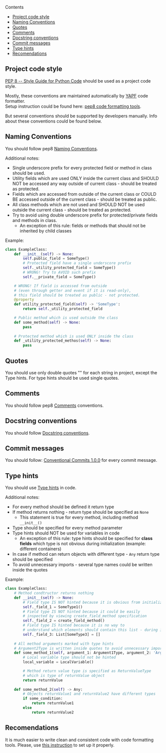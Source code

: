 Contents
- [Project code style](#project-code-style)
- [Naming Conventions](#naming-conventions)
- [Quotes](#quotes)
- [Comments](#comments)
- [Docstring conventions](#docstring-conventions)
- [Commit messages](#commit-messages)
- [Type hints](#type-hints)
- [Recomendations](#recomendations)


## Project code style

[PEP 8 -- Style Guide for Python Code](https://www.python.org/dev/peps/pep-0008/) should be used as a project code style.

Mostly, these conventions are maintained automatically by [YAPF](https://github.com/google/yapf#introduction) code formatter.<br>
Setup instruction could be found here: [pep8 code formatting tools](ENVIRONMENT_SETUP.md#enable-code-formatting-in-vscode).

But several conventions should be supported by developers manually.
Info about these conventions could be found below.

## Naming Conventions

You should follow pep8 [Naming Conventions](https://www.python.org/dev/peps/pep-0008/#naming-conventions).

Additional notes:
- Single underscore prefix for every protected field or method in class should be used.
- Utility fields which are used ONLY inside the current class and SHOULD NOT be accessed any way outside of current class - should be treated as protected.
- Fields which are accessed from outside of the current class or COULD BE accessed outside of the current class - should be treated as public.
- All class methods which are not used and SHOULD NOT be used outside the current class - should be treated as protected.
- Try to avoid using double underscore prefix for protected/private fields and methods in class.
  - An exception of this rule: fields or methods that should not be inherited by child classes 

Example:
``` python
class ExampleClass:
    def __init__(self) -> None:
        self.public_field = SomeType()
        # Protected field have a single underscore prefix
        self._utility_protected_field = SomeType()
        # WRONG! Try to AVOID such prefix
        self.__private_field = SomeType()

    # WRONG! If field is accessed from outside 
    # (even through getter and event if it is read-only), 
    # this field should be treated as public - not protected.
    @property
    def utility_protected_field(self) -> 'SomeType':
        return self._utility_protected_field

    # Public method which is used outside the class
    def some_method(self) -> None:
        pass
        
    # Protected method which is used ONLY inside the class    
    def _utility_protected_methos(self) -> None:
        pass  


```

## Quotes
You should use only double quotes "" for each string in project, except the Type hints.
For type hints should be used single quotes.

## Comments
You should follow pep8 [Comments](https://www.python.org/dev/peps/pep-0008/#comments) conventions.

## Docstring conventions
You should follow [Docstring conventions](https://www.python.org/dev/peps/pep-0257/).

## Commit messages
You should follow: [Conventional Commits 1.0.0](https://www.conventionalcommits.org/en/v1.0.0/)
for every commit message.

## Type hints
You should use [Type hints](https://docs.python.org/3/library/typing.html) in code.

Additional notes:
- For every method should be defined it return type
- If method returns nothing - return type should be specified as `None`
  - This statement is true for every method, including method `__init__()`   
- Type should be specified for every method parameter
- Type hints should NOT be used for variables in code
  - An exception of this rule: type hints should be specified for **class fields** which type is not obvious during initialization (example: different containers)
- In case if method can return objects with different type - `Any` return type should be specified
- To avoid unnecessary imports - several type names could be written inside the quotes

Example:
``` python
class ExampleClass:
    # Method condtructor returns nothing
    def __init__(self) -> None:
        # Field type IS NOT hinted because it is obvious from initialization
        self._field_1 = SomeType1()
        # Field type IS NOT hinted because it could be easily
        # inspected by viewing create_field_method specification
        self._field_2 = create_field_method()
        # Field type IS hinted because it is no way to
        # understand which elements should contain this list - during initialization
        self._field_3: List[SomeType3] = []
    
    # All method arguments marked with type hints
    # Argument2Type is written inside quotes to avoid unnecessary import of Argument2Type in current module
    def some_method_1(self, argument_1: Argument1Type, argument_2: 'Argument2Type') -> ReturnValueType:
        # Local variable type should not be hinted
        local_variable = LocalVariable() 

        # Method return value type is specified as ReturnValueType
        # which is type of returnValue object
        return returnValue
    
    def some_method_2(self) -> Any:
        # Objects returnValue1 and returnValue2 have different types
        if some_condition:
            return returnValue1
        else
            return returnValue2

```

## Recomendations
It is much easier to write clean and consistent code with code formatting tools.
Please, use [this instruction](ENVIRONMENT_SETUP.md#enable-code-formatting-in-vscode) to set up it properly.